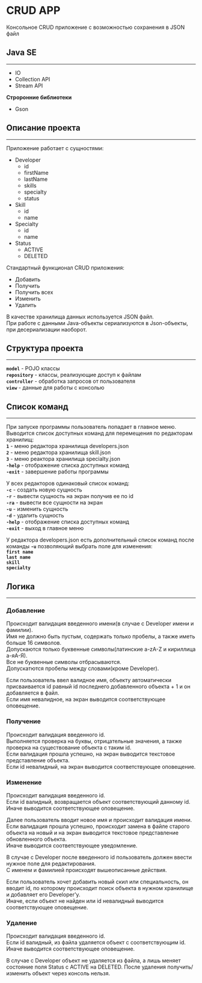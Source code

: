 # **CRUD APP**
Консольное CRUD приложение с возможностью сохранения в JSON файл
## **Java SE**
___
* IO
* Collection API
* Stream API
  
**Строронние библиотеки**
* Gson


## **Описание проекта**
___
Приложение работает с сущностями:
* Developer  
  * id
  * firstName
  * lastName
  * skills
  * specialty
  * status
* Skill
  * id
  * name
* Specialty
  * id
  * name
* Status  
  * ACTIVE
  * DELETED

Стандартный функционал CRUD приложения:
* Добавить
* Получить
* Получить всех
* Изменить
* Удалить

В качестве хранилища данных используется JSON файл.  
При работе с данными Java-объекты сериализуются в Json-объекты, при десериализации наоборот.

## **Структура проекта**
___
**`model`** - POJO классы  
**`repository`** - классы, реализующие доступ к файлам  
**`controller`** - обработка запросов от пользователя  
**`view`** - данные для работы с консолью

## **Список команд**
___
При запуске программы пользователь попадает в главное меню.  
Выводится список доступных команд для перемещения по редакторам хранилищ:  
**`1`** - меню редактора хранилища developers.json  
**`2`** - меню редактора хранилища skill.json  
**`3`** - меню реактора хранилища specialty.json  
**`-help`** - отображение списка доступных команд  
**`-exit`** - завершение работы программы  
  
У всех редакторов одинаковый список команд:  
**`-c`** - создать новую сущность  
**`-r`** - вывести сущность на экран получив ее по id  
**`-ra`** - вывести все сущности на экран  
**`-u`** - изменить сущность  
**`-d`** - удалить сущность  
**`-help`** - отображение списка доступных команд  
**`-exit`** - выход в главное меню

У редактора developers.json есть дополнительный список команд после команды **`-u`** позволяющий выбрать поле для изменения:  
**`first name`**  
**`last name`**  
**`skill`**  
**`specialty`**  

## **Логика**
___
### **Добавление**  
Происходит валидация введенного имени(в случае с Developer имени и фамилии).  
Имя не должно быть пустым, содержать только пробелы, а также иметь больше 16 символов.  
Допускаются только буквенные символы(латинские a-zA-Z и кириллица а-яА-Я).  
Все не буквенные символы отбрасываются.  
Допускатются пробелы между словами(кроме Developer).  

Если пользователь ввел валидное имя, объекту автоматически присваивается id равный id последнего добавленного объекта + 1 и он добавляется в файл.  
Если имя невалидное, на экран выводится соответствующее оповещение.  
  
### **Получение**  
Происходит валидация введенного id.  
Выполняется проверка на буквы, отрицательные значения, а также проверка на существование объекта с таким id.  
Если валидация прошла успешно, на экран выводится текстовое представление объекта.  
Если id невалидный, на экран выводится соответствующее оповещение.  
  
### **Изменение**  
Происходит валидация введенного id.  
Если id валидный, возвращается объект соответствующий данному id.  
Иначе выводится соответствующее оповещение.  
  
Далее пользователь вводит новое имя и происходит валидация имени.  
Если валидация прошла успешно, происходит замена в файле старого объекта на новый и на экран выводится текстовое представление обновленного объекта.  
Иначе выводится соответствующее уведомление.  
  
В случае с Developer после введенного id пользователь должен ввести нужное поле для редактирования.   
С именем и фамилией происходят вышеописанные действия.  

Если пользователь хочет добавить новый скил или специальность, он вводит id, по которому происходит поиск объекта в нужном хранилище и добавляет его Developer'y.   
Иначе, если объект не найден или id невалидный выводится соответствующее оповещение.  
  
### **Удаление**  
Происходит валидация введенного id.  
Если id валидный, из файла удаляется объект с соответствующим id.  
Иначе выводится соответствующее оповещение.  
  
В случае с Developer объект не удаляется из файла, а лишь меняет состояние поля Status с ACTIVE на DELETED. После удаления получить/изменить объект через консоль нельзя.

 
